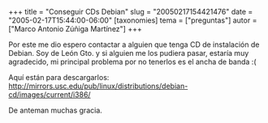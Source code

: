 +++
title = "Conseguir CDs Debian"
slug = "20050217154421476"
date = "2005-02-17T15:44:00-06:00"
[taxonomies]
tema = ["preguntas"]
autor = ["Marco Antonio Zúñiga Martínez"]
+++

Por este me dio espero contactar a alguien que tenga CD de instalación
de Debian. Soy de León Gto. y si alguien me los pudiera pasar, estaría
muy agradecido, mi principal problema por no tenerlos es el ancha de
banda :(

<!-- more -->
Aquí están para descargarlos:
<http://mirrors.usc.edu/pub/linux/distributions/debian-cd/images/current/i386/>

De anteman muchas gracia.
